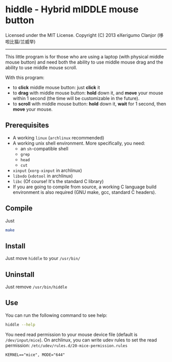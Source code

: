 # hiddle - Hybrid mIDDLE mouse button
Licensed under the MIT License.
Copyright (C) 2013 eXerigumo Clanjor (哆啦比猫/兰威举)<hr>

This little program is for those who are using a laptop
(with physical middle mouse button) and need both the ability to
use middle mouse drag and the ability to use middle mouse scroll.

With this program:
* to **click** middle mouse button: just **click** it
* to **drag** with middle mouse button: **hold** down it, and **move** your mouse
  within 1 second (the time will be customizable in the future).
* to **scroll** with middle mouse button: **hold** down it, **wait** for 1 second,
  then **move** your mouse.

## Prerequisites
* A working `linux` (`archlinux` recommended)
* A working unix shell environment. More specifically, you need:
  * an `sh`-compatible shell
  * `grep`
  * `head`
  * `cut`
* `xinput` (`xorg-xinput` in archlinux)
* `libxdo` (`xdotool` in archlinux)
* `libc` (Of course! It's the standard C library)
* If you are going to compile from source, a working C language build
  environment is also required (GNU make, gcc, standard C headers).

## Compile
Just
```bash
make
```

## Install
Just move `hiddle` to your `/usr/bin/`

## Uninstall
Just remove `/usr/bin/hiddle`

## Use
You can run the following command to see help:
```bash
hiddle --help
```
You need read permission to your mouse device file
(default is `/dev/input/mice`).
On archlinux, you can write udev rules to set the read permission:
`/etc/udev/rules.d/20-mice-permission.rules`
```udev
KERNEL=="mice", MODE="644"
```

